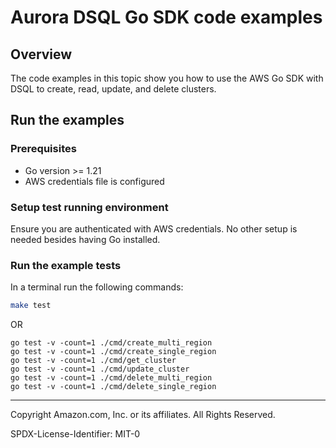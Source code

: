# Aurora DSQL Go SDK code examples

## Overview

The code examples in this topic show you how to use the AWS Go SDK with DSQL to create, read, update, and delete clusters.

## Run the examples

### Prerequisites

* Go version >= 1.21
* AWS credentials file is configured


### Setup test running environment

Ensure you are authenticated with AWS credentials. No other setup is needed besides having Go installed.

### Run the example tests

In a terminal run the following commands:

```sh
make test
```

OR

```shell
go test -v -count=1 ./cmd/create_multi_region
go test -v -count=1 ./cmd/create_single_region
go test -v -count=1 ./cmd/get_cluster
go test -v -count=1 ./cmd/update_cluster
go test -v -count=1 ./cmd/delete_multi_region
go test -v -count=1 ./cmd/delete_single_region
```

---

Copyright Amazon.com, Inc. or its affiliates. All Rights Reserved.

SPDX-License-Identifier: MIT-0
